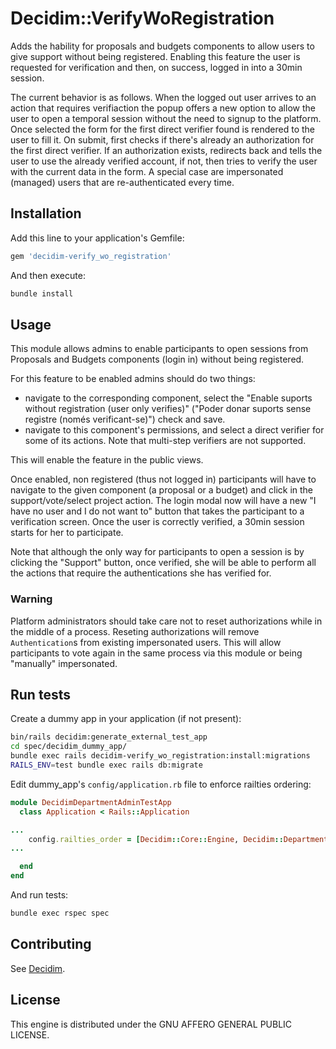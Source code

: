 # Decidim::VerifyWoRegistration

Adds the hability for proposals and budgets components to allow users to give support without being registered. Enabling this feature the user is requested for verification and then, on success, logged in into a 30min session.

The current behavior is as follows. When the logged out user arrives to an action that requires verifiaction the popup offers a new option to allow the user to open a temporal session without the need to signup to the platform. Once selected the form for the first direct verifier found is rendered to the user to fill it.
On submit, first checks if there's already an authorization for the first direct verifier. If an authorization exists, redirects back and tells the user to use the already verified account, if not, then tries to verify the user with the current data in the form.
A special case are impersonated (managed) users that are re-authenticated every time.

## Installation

Add this line to your application's Gemfile:

```ruby
gem 'decidim-verify_wo_registration'
```

And then execute:

```bash
bundle install
```

## Usage

This module allows admins to enable participants to open sessions from Proposals and Budgets components (login in) without being registered.

For this feature to be enabled admins should do two things:

- navigate to the corresponding component, select the "Enable suports without registration (user only verifies)" ("Poder donar suports sense registre (només verificant-se)") check and save.
- navigate to this component's permissions, and select a direct verifier for some of its actions. Note that multi-step verifiers are not supported.

This will enable the feature in the public views.

Once enabled, non registered (thus not logged in) participants will have to navigate to the given component (a proposal or a budget) and click in the support/vote/select project action. The login modal now will have a new "I have no user and I do not want to" button that takes the participant to a verification screen. Once the user is correctly verified, a 30min session starts for her to participate.

Note that although the only way for participants to open a session is by clicking the "Support" button, once verified, she will be able to perform all the actions that require the authentications she has verified for.

### Warning

Platform administrators should take care not to reset authorizations while in the middle of a process.
Reseting authorizations will remove `Authentication`s from existing impersonated users. This will allow participants to vote again in the same process via this module or
being "manually" impersonated.

## Run tests

Create a dummy app in your application (if not present):

```bash
bin/rails decidim:generate_external_test_app
cd spec/decidim_dummy_app/
bundle exec rails decidim-verify_wo_registration:install:migrations
RAILS_ENV=test bundle exec rails db:migrate
```

Edit dummy_app's `config/application.rb` file to enforce railties ordering:
```ruby
module DecidimDepartmentAdminTestApp
  class Application < Rails::Application

...
    config.railties_order = [Decidim::Core::Engine, Decidim::DepartmentAdmin::Engine, :main_app, :all]
...

  end
end
```

And run tests:

```bash
bundle exec rspec spec
```

## Contributing

See [Decidim](https://github.com/decidim/decidim).

## License

This engine is distributed under the GNU AFFERO GENERAL PUBLIC LICENSE.
